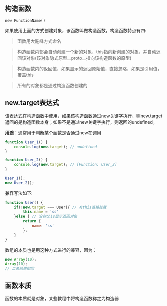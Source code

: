## 构造函数

`new FunctionName()`

如果使用上面的方式创建对象，该函数叫做构造函数，构造函数特点有四:

> 函数用大驼峰方式命名

> 构造函数内部会自动创建一个新的对象，this指向新创建的对象，并自动返回该对象(该对象隐式原型__proto__指向该构造函数的原型)

> 构造函数内的返回值，如果显示的返回原始值，直接忽略，如果是引用值，覆盖this

> 所有的对象都是通过构造函数创建的

## new.target表达式

该表达式在构造函数中使用，如果该构造函数通过new关键字执行，则new.target返回的是构造函数本身；如果不是通过new关键字执行，则返回的undefined。

**用途**：通常用于判断某个函数是否通过new在调用

```js
function User_1() {
    console.log(new.target); // undefined
}

function User_2() {
    console.log(new.target); // [Function: User_2]
}

User_1();
new User_2();
```
兼容写法如下:

```js
function User() {
    if(!new.target === User){ // 有this直接挂载
        this.name = 'ss'
    }else { // 没有this显示返回对象
        return {
            name: 'ss'
        };
    }
}
```

数组的本质也是用这种方式进行的兼容，因为：

```js
new Array(10);
Array(10);
// 二者结果相同
```

## 函数本质

函数的本质就是对象，某些教程中将构造函数称之为构造器